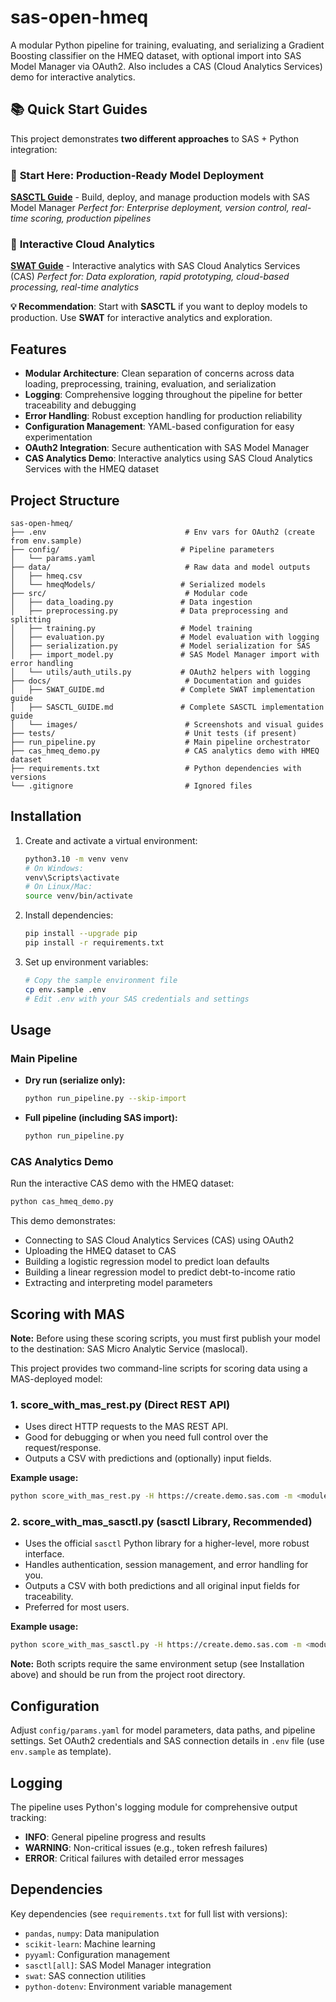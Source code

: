 # sas-open-hmeq

A modular Python pipeline for training, evaluating, and serializing a Gradient Boosting classifier on the HMEQ dataset, with optional import into SAS Model Manager via OAuth2. Also includes a CAS (Cloud Analytics Services) demo for interactive analytics.

## 📚 Quick Start Guides

This project demonstrates **two different approaches** to SAS + Python integration:

### 🚀 **Start Here: Production-Ready Model Deployment**
**[SASCTL Guide](docs/SASCTL_GUIDE.md)** - Build, deploy, and manage production models with SAS Model Manager
*Perfect for: Enterprise deployment, version control, real-time scoring, production pipelines*

### 🔬 **Interactive Cloud Analytics**
**[SWAT Guide](docs/SWAT_GUIDE.md)** - Interactive analytics with SAS Cloud Analytics Services (CAS)
*Perfect for: Data exploration, rapid prototyping, cloud-based processing, real-time analytics*

**💡 Recommendation**: Start with **SASCTL** if you want to deploy models to production. Use **SWAT** for interactive analytics and exploration.

## Features

- **Modular Architecture**: Clean separation of concerns across data loading, preprocessing, training, evaluation, and serialization
- **Logging**: Comprehensive logging throughout the pipeline for better traceability and debugging
- **Error Handling**: Robust exception handling for production reliability
- **Configuration Management**: YAML-based configuration for easy experimentation
- **OAuth2 Integration**: Secure authentication with SAS Model Manager
- **CAS Analytics Demo**: Interactive analytics using SAS Cloud Analytics Services with the HMEQ dataset

## Project Structure

```
sas-open-hmeq/
├── .env                               # Env vars for OAuth2 (create from env.sample)
├── config/                           # Pipeline parameters
│   └── params.yaml
├── data/                              # Raw data and model outputs
│   ├── hmeq.csv
│   └── hmeqModels/                   # Serialized models
├── src/                               # Modular code
│   ├── data_loading.py               # Data ingestion
│   ├── preprocessing.py              # Data preprocessing and splitting
│   ├── training.py                   # Model training
│   ├── evaluation.py                 # Model evaluation with logging
│   ├── serialization.py              # Model serialization for SAS
│   ├── import_model.py               # SAS Model Manager import with error handling
│   └── utils/auth_utils.py           # OAuth2 helpers with logging
├── docs/                              # Documentation and guides
│   ├── SWAT_GUIDE.md                 # Complete SWAT implementation guide
│   ├── SASCTL_GUIDE.md               # Complete SASCTL implementation guide
│   └── images/                        # Screenshots and visual guides
├── tests/                             # Unit tests (if present)
├── run_pipeline.py                    # Main pipeline orchestrator
├── cas_hmeq_demo.py                   # CAS analytics demo with HMEQ dataset
├── requirements.txt                   # Python dependencies with versions
└── .gitignore                         # Ignored files
```

## Installation

1. Create and activate a virtual environment:
   ```bash
   python3.10 -m venv venv
   # On Windows:
   venv\Scripts\activate
   # On Linux/Mac:
   source venv/bin/activate
   ```

2. Install dependencies:
   ```bash
   pip install --upgrade pip
   pip install -r requirements.txt
   ```

3. Set up environment variables:
   ```bash
   # Copy the sample environment file
   cp env.sample .env
   # Edit .env with your SAS credentials and settings
   ```

## Usage

### Main Pipeline
- **Dry run (serialize only):**
  ```bash
  python run_pipeline.py --skip-import
  ```
- **Full pipeline (including SAS import):**
  ```bash
  python run_pipeline.py
  ```

### CAS Analytics Demo
Run the interactive CAS demo with the HMEQ dataset:
```bash
python cas_hmeq_demo.py
```

This demo demonstrates:
- Connecting to SAS Cloud Analytics Services (CAS) using OAuth2
- Uploading the HMEQ dataset to CAS
- Building a logistic regression model to predict loan defaults
- Building a linear regression model to predict debt-to-income ratio
- Extracting and interpreting model parameters

## Scoring with MAS

**Note:** Before using these scoring scripts, you must first publish your model to the destination: SAS Micro Analytic Service (maslocal).

This project provides two command-line scripts for scoring data using a MAS-deployed model:

### 1. score_with_mas_rest.py (Direct REST API)
- Uses direct HTTP requests to the MAS REST API.
- Good for debugging or when you need full control over the request/response.
- Outputs a CSV with predictions and (optionally) input fields.

**Example usage:**
```bash
python score_with_mas_rest.py -H https://create.demo.sas.com -m <module_name> -i data/hmeq_test.csv -o data/hmeq_scored.csv
```

### 2. score_with_mas_sasctl.py (sasctl Library, Recommended)
- Uses the official `sasctl` Python library for a higher-level, more robust interface.
- Handles authentication, session management, and error handling for you.
- Outputs a CSV with both predictions and all original input fields for traceability.
- Preferred for most users.

**Example usage:**
```bash
python score_with_mas_sasctl.py -H https://create.demo.sas.com -m <module_name> -i data/hmeq_test.csv -o data/hmeq_scored.csv
```

**Note:** Both scripts require the same environment setup (see Installation above) and should be run from the project root directory.

## Configuration

Adjust `config/params.yaml` for model parameters, data paths, and pipeline settings. Set OAuth2 credentials and SAS connection details in `.env` file (use `env.sample` as template).

## Logging

The pipeline uses Python's logging module for comprehensive output tracking:
- **INFO**: General pipeline progress and results
- **WARNING**: Non-critical issues (e.g., token refresh failures)  
- **ERROR**: Critical failures with detailed error messages

## Dependencies

Key dependencies (see `requirements.txt` for full list with versions):
- `pandas`, `numpy`: Data manipulation
- `scikit-learn`: Machine learning
- `pyyaml`: Configuration management
- `sasctl[all]`: SAS Model Manager integration
- `swat`: SAS connection utilities
- `python-dotenv`: Environment variable management
